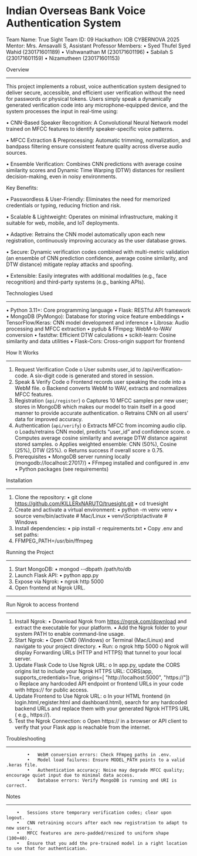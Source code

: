 # Indian Overseas Bank Voice Authentication System

Team Name: True Sight 
Team ID: 09 
Hackathon: IOB CYBERNOVA 2025
Mentor: Mrs. Amsavalli S, Assistant Professor
Members:
•	Syed Thufel Syed Wahid (230171601189)
•	Vishwanathan M (230171601196)
•	Sabilah S (230171601159)
•	Nizamutheen (230171601153)


Overview
________________________________________
This project implements a robust, voice authentication system designed to deliver secure, accessible, and efficient user verification without the need for passwords or physical tokens. Users simply speak a dynamically generated verification code into any microphone-equipped device, and the system processes the input in real-time using:

•	CNN-Based Speaker Recognition: A Convolutional Neural Network model trained on MFCC features to identify speaker-specific voice patterns.

•	MFCC Extraction & Preprocessing: Automatic trimming, normalization, and bandpass filtering ensure consistent feature quality across diverse audio sources.

•	Ensemble Verification: Combines CNN predictions with average cosine similarity scores and Dynamic Time Warping (DTW) distances for resilient decision-making, even in noisy environments.

Key Benefits:

•	Passwordless & User-Friendly: Eliminates the need for memorized credentials or typing, reducing friction and risk.

•	Scalable & Lightweight: Operates on minimal infrastructure, making it suitable for web, mobile, and IoT deployments.

•	Adaptive: Retrains the CNN model automatically upon each new registration, continuously improving accuracy as the user database grows.

•	Secure: Dynamic verification codes combined with multi-metric validation (an ensemble of CNN prediction confidence, average cosine similarity, and DTW distance) mitigate replay attacks and spoofing.

•	Extensible: Easily integrates with additional modalities (e.g., face recognition) and third-party systems (e.g., banking APIs).


Technologies Used
________________________________________
•	Python 3.11+: Core programming language
•	Flask: RESTful API framework
•	MongoDB (PyMongo): Database for storing voice feature embeddings
•	TensorFlow/Keras: CNN model development and inference
•	Librosa: Audio processing and MFCC extraction
•	pydub & FFmpeg: WebM-to-WAV conversion
•	fastdtw: Efficient DTW calculations
•	scikit-learn: Cosine similarity and data utilities
•	Flask-Cors: Cross-origin support for frontend


How It Works
________________________________________
1.	Request Verification Code
        o	User submits user_id to /api/verification-code. A six-digit code is generated and stored in session.
2.	Speak & Verify Code
        o	Frontend records user speaking the code into a WebM file.
        o	Backend converts WebM to WAV, extracts and normalizes MFCC features.
3.	Registration (`api/register`)
        o	Captures 10 MFCC samples per new user; stores in MongoDB which makes our model to train itself in a good manner to provide accurate authentication.
        o	Retrains CNN on all users’ data for improved accuracy.
4.	Authentication (`api/verify`)
        o	Extracts MFCC from incoming audio clip.
        o	Loads/retrains CNN model, predicts “user_id” and confidence score.
        o	Computes average cosine similarity and average DTW distance against stored samples.
        o	Applies weighted ensemble: CNN (50%), Cosine (25%), DTW (25%).
        o	Returns success if overall score ≥ 0.75.
5.	Prerequisites
        •	MongoDB server running locally (mongodb://localhost:27017/)
        •	FFmpeg installed and configured in .env
        •	Python packages (see requirements)


Installation
________________________________________
1.	Clone the repository:
        •	git clone https://github.com/KILLERxNARUTO/truesight.git
        •	cd truesight
2.	Create and activate a virtual environment:
        •	python -m venv venv
        •	source venv/bin/activate  # Mac/Linux
        •	venv\Scripts\activate     # Windows
3.	Install dependencies:
        •	pip install -r requirements.txt
        •	Copy .env and set paths:
4.	FFMPEG_PATH=/usr/bin/ffmpeg


Running the Project
________________________________________
1.	Start MongoDB:
        •	mongod --dbpath /path/to/db
2.	Launch Flask API:
        •	python app.py
3.	Expose via Ngrok:
        •	ngrok http 5000
4.	Open frontend at Ngrok URL.
________________________________________
Run Ngrok to access frontend
________________________________________
1.	Install Ngrok:
        •	Download Ngrok from https://ngrok.com/download and extract the executable for your platform.
        •	Add the Ngrok folder to your system PATH to enable command-line usage.
2.	Start Ngrok:
        •	Open CMD (Windows) or Terminal (Mac/Linux) and navigate to your project directory.
        •	Run:
                o	ngrok http 5000
                o	Ngrok will display Forwarding URLs (HTTP and HTTPS) that tunnel to your local server.
3.	Update Flask Code to Use Ngrok URL:
                o	In app.py, update the CORS origins list to include your Ngrok HTTPS URL:
                    CORS(app, supports_credentials=True, origins=[
                            "http://localhost:5000",
                            "https://<your-ngrok-url>"])
                o	Replace any hardcoded API endpoint or frontend URLs in your code with https://<your-ngrok-url> for public access.
4.	Update Frontend to Use Ngrok URL:
                o	In your HTML  frontend (in login.html,register.html and dashboard.html), search for any hardcoded backend URLs and replace them with your generated Ngrok HTTPS URL 
                    (  e.g., https://<your-ngrok-url>).
5.	Test the Ngrok Connection:
                o	Open https://<your-ngrok-url> in a browser or API client to verify that your Flask app is reachable from the internet.


Troubleshooting
________________________________________
            •	WebM conversion errors: Check FFmpeg paths in .env.
            •	Model load failures: Ensure MODEL_PATH points to a valid .keras file.
            •	Authentication accuracy: Noise may degrade MFCC quality; encourage quiet input due to minimal data access.
            •	Database errors: Verify MongoDB is running and URI is correct.


Notes
________________________________________
        •	Sessions store temporary verification codes; clear upon logout.
        •	CNN retraining occurs after each new registration to adapt to new users.
        •	MFCC features are zero-padded/resized to uniform shape (100×40).
        •	Ensure that you add the pre-trained model in a right location to use that for authentication.

